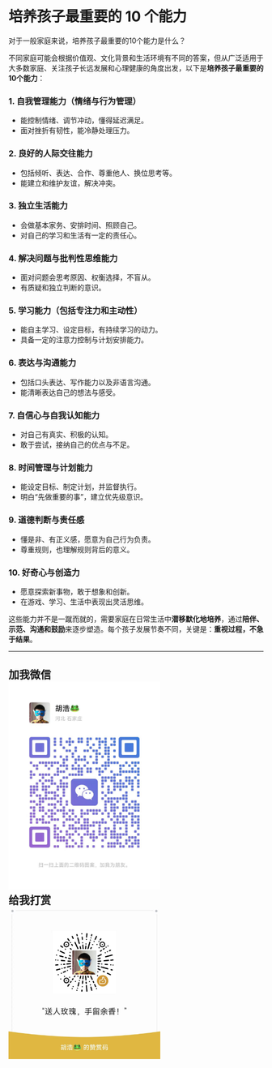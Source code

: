 # 培养孩子最重要的 10 个能力 

对于一般家庭来说，培养孩子最重要的10个能力是什么？

不同家庭可能会根据价值观、文化背景和生活环境有不同的答案，但从广泛适用于大多数家庭、关注孩子长远发展和心理健康的角度出发，以下是**培养孩子最重要的10个能力**：

### 1. **自我管理能力（情绪与行为管理）**

* 能控制情绪、调节冲动，懂得延迟满足。
* 面对挫折有韧性，能冷静处理压力。

### 2. **良好的人际交往能力**

* 包括倾听、表达、合作、尊重他人、换位思考等。
* 能建立和维护友谊，解决冲突。

### 3. **独立生活能力**

* 会做基本家务、安排时间、照顾自己。
* 对自己的学习和生活有一定的责任心。

### 4. **解决问题与批判性思维能力**

* 面对问题会思考原因、权衡选择，不盲从。
* 有质疑和独立判断的意识。

### 5. **学习能力（包括专注力和主动性）**

* 能自主学习、设定目标，有持续学习的动力。
* 具备一定的注意力控制与计划安排能力。

### 6. **表达与沟通能力**

* 包括口头表达、写作能力以及非语言沟通。
* 能清晰表达自己的想法与感受。

### 7. **自信心与自我认知能力**

* 对自己有真实、积极的认知。
* 敢于尝试，接纳自己的优点与不足。

### 8. **时间管理与计划能力**

* 能设定目标、制定计划，并监督执行。
* 明白“先做重要的事”，建立优先级意识。

### 9. **道德判断与责任感**

* 懂是非、有正义感，愿意为自己行为负责。
* 尊重规则，也理解规则背后的意义。

### 10. **好奇心与创造力**

* 愿意探索新事物，敢于想象和创新。
* 在游戏、学习、生活中表现出灵活思维。

这些能力并不是一蹴而就的，需要家庭在日常生活中**潜移默化地培养**，通过**陪伴、示范、沟通和鼓励**来逐步塑造。每个孩子发展节奏不同，关键是：**重视过程，不急于结果**。

---
加我微信<br>
<img src="./images/huhao.jpg" alt="加我微信" width="300"/> <br>
给我打赏<br>
<img src="./images/zanshang.jpg" alt="给我打赏" width="300"/>
---
